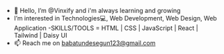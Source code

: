 - 👋 Hello, I’m @Vinxify and i'm always learning and growing
- I’m interested in Technologies💻, Web Development, Web Design, Web Application
-SKILLS/TOOLS  = HTML | CSS | JavaScript | React | Tailwind | Daisy UI
- 📫 Reach me on babatundesegun123@gmail.com

<!---
Vinxify/Vinxify is a ✨ special ✨ repository because its `README.md` (this file) appears on your GitHub profile.
You can click the Preview link to take a look at your changes.
--->
